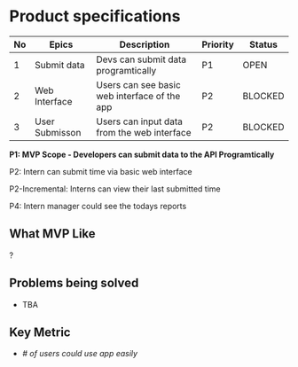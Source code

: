 # Product specifications

| **No** | **Epics** | **Description** | **Priority** | **Status** |
| --- | --- | --- | --- | --- |
| 1 | Submit data | Devs can submit data programtically | P1 | OPEN |
| 2 | Web Interface | Users can see basic web interface of the app | P2 | BLOCKED |
| 3 | User Submisson | Users can input data from the web interface | P2 | BLOCKED |

**P1: MVP Scope - Developers can submit data to the API Programtically**

P2: Intern can submit time via basic web interface

P2-Incremental: Interns can view their last submitted time

P4: Intern manager could see the todays reports

## What MVP Like

?

## Problems being solved

* TBA

## Key Metric

* _# of users could use app easily_